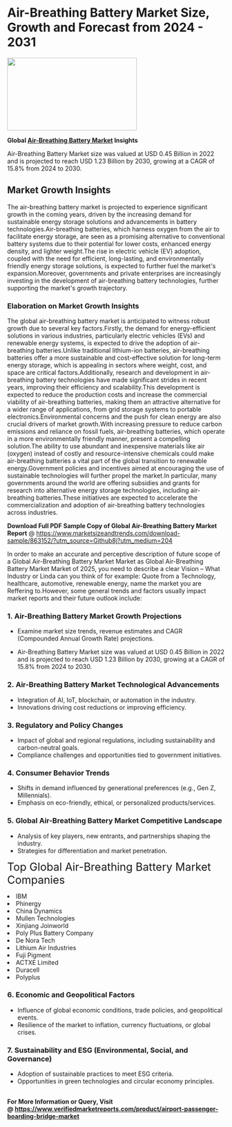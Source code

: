<H1>Air-Breathing Battery Market Size, Growth and Forecast from 2024 - 2031</H1><img class="aligncenter size-medium wp-image-584254" src="https://thirdeyenews.in/wp-content/uploads/2024/09/Global-Market-Research-300x168.jpeg" alt="" width="300" height="168" /><p><strong>Global&nbsp;<a href="https://www.marketsizeandtrends.com/download-sample/863152/?utm_source=Github8j?utm_medium=204">Air-Breathing Battery Market</a> Insights</strong></p><p>Air-Breathing Battery Market size was valued at USD 0.45 Billion in 2022 and is projected to reach USD 1.23 Billion by 2030, growing at a CAGR of 15.8% from 2024 to 2030.</p><p><h2>Market Growth Insights</h2> The air-breathing battery market is projected to experience significant growth in the coming years, driven by the increasing demand for sustainable energy storage solutions and advancements in battery technologies.Air-breathing batteries, which harness oxygen from the air to facilitate energy storage, are seen as a promising alternative to conventional battery systems due to their potential for lower costs, enhanced energy density, and lighter weight.The rise in electric vehicle (EV) adoption, coupled with the need for efficient, long-lasting, and environmentally friendly energy storage solutions, is expected to further fuel the market's expansion.Moreover, governments and private enterprises are increasingly investing in the development of air-breathing battery technologies, further supporting the market's growth trajectory. <h3>Elaboration on Market Growth Insights</h3> The global air-breathing battery market is anticipated to witness robust growth due to several key factors.Firstly, the demand for energy-efficient solutions in various industries, particularly electric vehicles (EVs) and renewable energy systems, is expected to drive the adoption of air-breathing batteries.Unlike traditional lithium-ion batteries, air-breathing batteries offer a more sustainable and cost-effective solution for long-term energy storage, which is appealing in sectors where weight, cost, and space are critical factors.Additionally, research and development in air-breathing battery technologies have made significant strides in recent years, improving their efficiency and scalability.This development is expected to reduce the production costs and increase the commercial viability of air-breathing batteries, making them an attractive alternative for a wider range of applications, from grid storage systems to portable electronics.Environmental concerns and the push for clean energy are also crucial drivers of market growth.With increasing pressure to reduce carbon emissions and reliance on fossil fuels, air-breathing batteries, which operate in a more environmentally friendly manner, present a compelling solution.The ability to use abundant and inexpensive materials like air (oxygen) instead of costly and resource-intensive chemicals could make air-breathing batteries a vital part of the global transition to renewable energy.Government policies and incentives aimed at encouraging the use of sustainable technologies will further propel the market.In particular, many governments around the world are offering subsidies and grants for research into alternative energy storage technologies, including air-breathing batteries.These initiatives are expected to accelerate the commercialization and adoption of air-breathing battery technologies across industries.</p><p><span class=""><strong>Download Full PDF Sample Copy of Global Air-Breathing Battery Market Report</strong> @ <a href="https://www.marketsizeandtrends.com/download-sample/863152/?utm_source=Github8j?utm_medium=204" target="_blank">https://www.marketsizeandtrends.com/download-sample/863152/?utm_source=Github8j?utm_medium=204</a></span></p><p>In order to make an accurate and perceptive description of future scope of a Global&nbsp;Air-Breathing Battery Market Market as Global&nbsp;Air-Breathing Battery Market Market of 2025, you need to describe a clear Vision &ndash; What Industry or Linda can you think of for example: Quote from a Technology, healthcare, automotive, renewable energy, name the market you are Reffering to.However, some general trends and factors usually impact market reports and their future outlook include:</p><h3>1.&nbsp;<strong>Air-Breathing Battery Market Growth Projections</strong></h3><ul><li>Examine market size trends, revenue estimates and CAGR (Compounded Annual Growth Rate) projections.</li><li><p>Air-Breathing Battery Market size was valued at USD 0.45 Billion in 2022 and is projected to reach USD 1.23 Billion by 2030, growing at a CAGR of 15.8% from 2024 to 2030.</p></li></ul><h3>2.&nbsp;<strong>Air-Breathing Battery Market Technological Advancements</strong></h3><ul><li>Integration of AI, IoT, blockchain, or automation in the industry.</li><li>Innovations driving cost reductions or improving efficiency.</li></ul><h3>3.&nbsp;<strong>Regulatory and Policy Changes</strong></h3><ul><li>Impact of global and regional regulations, including sustainability and carbon-neutral goals.</li><li>Compliance challenges and opportunities tied to government initiatives.</li></ul><h3>4.&nbsp;<strong>Consumer Behavior Trends</strong></h3><ul><li>Shifts in demand influenced by generational preferences (e.g., Gen Z, Millennials).</li><li>Emphasis on eco-friendly, ethical, or personalized products/services.</li></ul><h3>5.&nbsp;<strong>Global Air-Breathing Battery Market Competitive Landscape</strong></h3><ul><li>Analysis of key players, new entrants, and partnerships shaping the industry.</li><li>Strategies for differentiation and market penetration.</li></ul><p data-pm-slice="1 1 []"><span style="color: inherit; font-family: inherit; font-size: 25px;">Top Global Air-Breathing Battery Market Companies</span></p><div class="" data-test-id=""><p><li>IBM</li><li> Phinergy</li><li> China Dynamics</li><li> Mullen Technologies</li><li> Xinjiang Joinworld</li><li> Poly Plus Battery Company</li><li> De Nora Tech</li><li> Lithium Air Industries</li><li> Fuji Pigment</li><li> ACTXE Limited</li><li> Duracell</li><li> Polyplus</li></p></div><h3>6.&nbsp;<strong>Economic and Geopolitical Factors</strong></h3><ul><li>Influence of global economic conditions, trade policies, and geopolitical events.</li><li>Resilience of the market to inflation, currency fluctuations, or global crises.</li></ul><h3>7.&nbsp;<strong>Sustainability and ESG (Environmental, Social, and Governance)</strong></h3><ul><li>Adoption of sustainable practices to meet ESG criteria.</li><li>Opportunities in green technologies and circular economy principles.</li></ul><h2><strong style="font-size: 14px;">For More Information or Query, Visit @&nbsp;</strong><a style="background-color: #ffffff; font-size: 14px;" href="https://www.marketsizeandtrends.com/report/air-breathing-battery-market/" target="_blank">https://www.verifiedmarketreports.com/product/airport-passenger-boarding-bridge-market</a></h2>